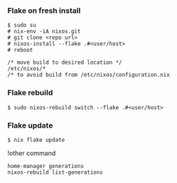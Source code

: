### Flake on fresh install
```
$ sudo su
# nix-env -iA nixos.git
# git clone <repo url>
# nixos-install --flake .#<user/host>
# reboot

/* move build to desired location */ 
/etc/nixos/*
/* to avoid build from /etc/nixos/configuration.nix
```


### Flake rebuild
```
$ sudo nixos-rebuild switch --flake .#<user/host>
```

### Flake update
```
$ nix flake update
```

!other command
```
home-manager generations
nixos-rebuild list-generations
```
